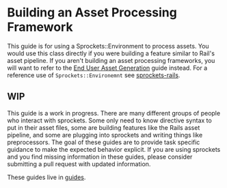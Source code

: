 # Building an Asset Processing Framework

This guide is for using a Sprockets::Environment to process assets. You would use this class directly if you were building a feature similar to Rail's asset pipeline. If you aren't building an asset processing frameworks, you will want to refer to the [End User Asset Generation](end_user_asset_generation.md) guide instead. For a reference use of `Sprockets::Environemnt` see [sprockets-rails](github.com/rails/sprockets-rails).

## WIP

This guide is a work in progress. There are many different groups of people who interact with sprockets. Some only need to know directive syntax to put in their asset files, some are building features like the Rails asset pipeline, and some are plugging into sprockets and writing things like preprocessors. The goal of these guides are to provide task specific guidance to make the expected behavior explicit. If you are using sprockets and you find missing information in these guides, please consider submitting a pull request with updated information.

These guides live in [guides](/guides).
